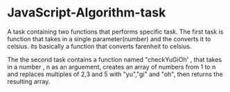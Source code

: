 # JavaScript-Algorithm-task
A task containing two functions that performs specific task.
The first task is function that takes in a single parameter(number) and the converts it to celsius. its basically a function that converts farenheit to celsius.

The the second task contains a function named "checkYuGiOh' , that takes in a number , n as an arguement, creates an array of numbers from 1 to n and replaces multiples of 2,3 and 5 with "yu","gi" and "oh", then returns the resulting array.
